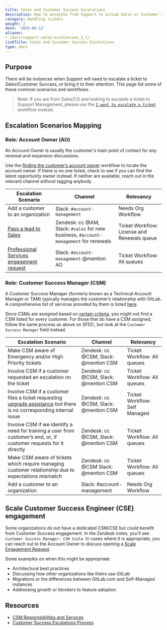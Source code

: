 ```yaml
---
title: Sales and Customer Success Escalations
description: How to escalate from Support to GitLab Sales or Customer Success
category: Handling tickets
weight: 2
date: '2025-06-12'
aliases:
- /docs/support-sales-escalations_1_1/
linkTitle: Sales and Customer Success Escalations
type: docs
---
```


## Purpose

There will be instances when Support will need to escalate a ticket to Sales/Customer Success, or bring it to their attention. This page list some of these common scenarios and workflows.

> Note: If you are from Sales/CS and looking to escalate a ticket to Support Management, please use the [`I want to escalate a ticket`](/handbook/support/internal-support/#i-want-to-escalate-a-ticket) workflow instead.

## Escalation Scenarios Mapping

### **Role: Account Owner (AO)**

An Account Owner is usually the customer's main point of contact for any renewal and expansion discussions.

Use the [finding the customer’s account owner](/handbook/support/workflows/looking_up_customer_account_details#finding-the-customers-account-owner) workflow to locate the account owner. If there is no one listed, check to see if you can find the latest opportunity owner instead. If neither are available, reach out in the relevant channel without tagging anybody.

|Escalation Scenario|Channel|Relevancy|
|--|--|--|
|Add a customer to an organization |Slack: `#account-management`|Needs Org Workflow|
|[Pass a lead to Sales](/handbook/support/license-and-renewals/workflows/working_with_sales#specific-workflows-to-pass-to-sales)|Zendesk: cc @AM, Slack: `#sales` for new business, `#account-management` for renewals|Ticket Workflow: License and Renewals queue|
| [Professional Services engagement request](https://about.gitlab.com/services/)|Slack: `#account-management` @mention AO | Ticket Workflow: All queues|

### **Role: Customer Success Manager (CSM)**

A Customer Success Manager (formerly known as a Technical Account Manager or TAM) typically manages the customer’s relationship with GitLab. A comprehensive list of services provided by them is listed [here](/handbook/customer-success/csm/services/#responsibilities-and-services).

Since CSMs are assigned based on [certain criteria](/handbook/customer-success/csm/services/#csm-alignment), you might not find a CSM listed for every customer. For those that do have a CSM assigned, follow the same process as above on SFDC, but look at the `Customer Success Manager` field instead.

|Escalation Scenario|Channel|Relevancy|
|--|--|--|
|Make CSM aware of Emergency and/or High Priority tickets|Zendesk: cc @CSM, Slack: @mention CSM|Ticket Workflow: All queues|
|Involve CSM if a customer requested an escalation on the ticket|Zendesk: cc @CSM, Slack: @mention CSM|Ticket Workflow: All queues|
|Involve CSM if a customer files a ticket requesting [upgrade assistance](/handbook/support/workflows/upgrade-assistance#the-process) but there is no corresponding internal issue|Zendesk: cc @CSM, Slack: @mention CSM|Ticket Workflow: Self Managed|
|Involve CSM if we identify a need for training a user from customer’s end, or, if customer requests for it directly|Zendesk: cc @CSM, Slack: @mention CSM|Ticket Workflow: All queues|
|Make CSM aware of tickets which require managing customer relationship due to expectations mismatch|Zendesk: cc @CSM Slack: @mention CSM|Ticket Workflow: All queues|
|Add a customer to an organization |Slack: #account-management|Needs Org Workflow|

## Scale Customer Success Engineer (CSE) engagement

Some organizations do not have a dedicated CSM/CSE but could benefit from Customer Success engagement. In the Zendesk notes, you'll see `Customer Success Manager: CSM Scale`. In cases where it is appropriate, you can reach out to the Account Owner to discuss opening a [Scale Engagement Request](/handbook/customer-success/csm/segment/scale/scale-operating-rhythm/#scale-engagement-request-process).

Some examples on when this might be appropriate:

- Architectural best practices
- Discussing how other organizations like theirs use GitLab
- Migrations or the differences between GitLab.com and Self-Managed instances
- Addressing growth or blockers to feature adoption

## Resources

- [CSM Responsibilities and Services](/handbook/customer-success/csm/services/#csm-alignment)
- [Customer Success Escalations Process](/handbook/customer-success/csm/escalations/index.html)
